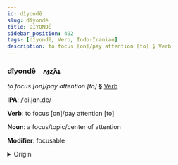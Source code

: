 ```yaml
---
id: dîyondê
slug: dîyondê
title: DÎYONDÊ
sidebar_position: 492
tags: [dîyondê, Verb, Indo-Iranian]
description: to focus [on]/pay attention [to] § Verb
---
```


### dîyondê&emsp;<span kind="abugida">ʌɟɀ̃ʌʇ</span>

*to focus [on]/pay attention [to]* **§** [Verb](../../tags/Verb)

**IPA**: /ˈdi.jɑn.de/

**Verb**: to focus [on]/pay attention [to]

**Noun**: a focus/topic/center of attention

**Modifier**: focusable

<details>
    <summary>Origin</summary>
    Hindi ध्यान दे dhyān de /d̪ʱjɑːn/+/d̪eː/<br/>
    <em>Indo-Iranian Language Family</em>
</details>